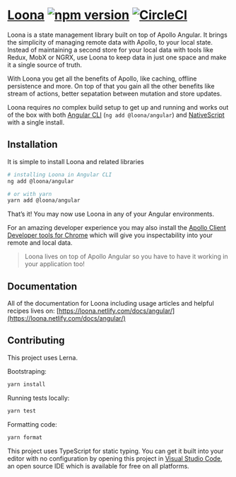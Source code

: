 # [Loona](https://loona.netlify.com/docs/angular/) [![npm version](https://badge.fury.io/js/%40loona%2Fangular.svg)](https://badge.fury.io/js/@loona/angular) [![CircleCI](https://circleci.com/gh/kamilkisiela/loona.svg?style=svg)](https://circleci.com/gh/kamilkisiela/loona)

Loona is a state management library built on top of Apollo Angular. It brings the simplicity of managing remote data with Apollo, to your local state. Instead of maintaining a second store for your local data with tools like Redux, MobX or NGRX, use Loona to keep data in just one space and make it a single source of truth.

With Loona you get all the benefits of Apollo, like caching, offline persistence and more. On top of that you gain all the other benefits like stream of actions, better sepatation between mutation and store updates.

Loona requires _no_ complex build setup to get up and running and works out of the box with both [Angular CLI](https://cli.angular.io/) (`ng add @loona/angular`) and [NativeScript](https://www.nativescript.org/) with a single install.

## Installation

It is simple to install Loona and related libraries

```bash
# installing Loona in Angular CLI
ng add @loona/angular

# or with yarn
yarn add @loona/angular
```

That’s it! You may now use Loona in any of your Angular environments.

For an amazing developer experience you may also install the [Apollo Client Developer tools for Chrome](https://chrome.google.com/webstore/detail/apollo-client-developer-t/jdkknkkbebbapilgoeccciglkfbmbnfm) which will give you inspectability into your remote and local data.

> Loona lives on top of Apollo Angular so you have to have it working in your application too!

## Documentation

All of the documentation for Loona including usage articles and helpful recipes lives on: [https://loona.netlify.com/docs/angular/](https://loona.netlify.com/docs/angular/)

## Contributing

This project uses Lerna.

Bootstraping:

```bash
yarn install
```

Running tests locally:

```bash
yarn test
```

Formatting code:

```bash
yarn format
```

This project uses TypeScript for static typing. You can get it built into your editor with no configuration by opening this project in [Visual Studio Code](https://code.visualstudio.com/), an open source IDE which is available for free on all platforms.
